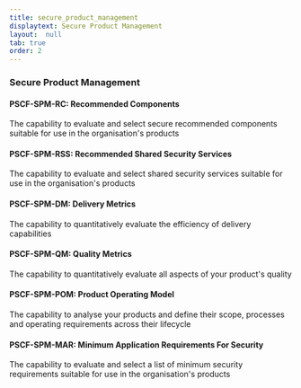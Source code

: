 ```yaml
---
title: secure_product_management
displaytext: Secure Product Management
layout:  null
tab: true
order: 2
---
```


### Secure Product Management

#### PSCF-SPM-RC: Recommended Components	
The capability to evaluate and select secure recommended components suitable for use in the organisation's products

#### PSCF-SPM-RSS: Recommended Shared Security Services	
The capability to evaluate and select shared security services suitable for use in the organisation's products

#### PSCF-SPM-DM: Delivery Metrics	
The capability to quantitatively evaluate the efficiency of delivery capabilities

#### PSCF-SPM-QM: Quality Metrics	
The capability to quantitatively evaluate all aspects of your product's quality

#### PSCF-SPM-POM: Product Operating Model	
The capability to analyse your products and define their scope, processes and operating requirements across their lifecycle

#### PSCF-SPM-MAR: Minimum Application Requirements For Security	
The capability to evaluate and select a list of minimum security requirements suitable for use in the organisation's products
